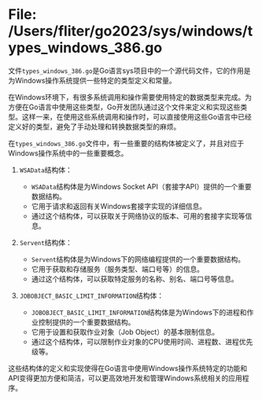 # File: /Users/fliter/go2023/sys/windows/types_windows_386.go

文件`types_windows_386.go`是Go语言sys项目中的一个源代码文件，它的作用是为Windows操作系统提供一些特定的类型定义和常量。

在Windows环境下，有很多系统调用和操作需要使用特定的数据类型来完成。为方便在Go语言中使用这些类型，Go开发团队通过这个文件来定义和实现这些类型。这样一来，在使用这些系统调用和操作时，可以直接使用这些Go语言中已经定义好的类型，避免了手动处理和转换数据类型的麻烦。

在`types_windows_386.go`文件中，有一些重要的结构体被定义了，并且对应于Windows操作系统中的一些重要概念。

1. `WSAData`结构体：
   - `WSAData`结构体是为Windows Socket API（套接字API）提供的一个重要数据结构。
   - 它用于请求和返回有关Windows套接字实现的详细信息。
   - 通过这个结构体，可以获取关于网络协议的版本、可用的套接字实现等信息。

2. `Servent`结构体：
   - `Servent`结构体是为Windows下的网络编程提供的一个重要数据结构。
   - 它用于获取和存储服务（服务类型、端口号等）的信息。
   - 通过这个结构体，可以获取特定服务的名称、别名、端口号等信息。

3. `JOBOBJECT_BASIC_LIMIT_INFORMATION`结构体：
   - `JOBOBJECT_BASIC_LIMIT_INFORMATION`结构体是为Windows下的进程和作业控制提供的一个重要数据结构。
   - 它用于设置和获取作业对象（Job Object）的基本限制信息。
   - 通过这个结构体，可以限制作业对象的CPU使用时间、进程数、进程优先级等。

这些结构体的定义和实现使得在Go语言中使用Windows操作系统特定的功能和API变得更加方便和简洁，可以更高效地开发和管理Windows系统相关的应用程序。

